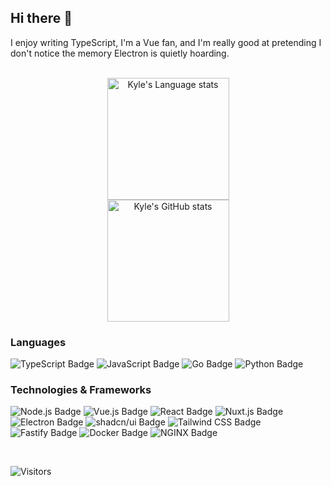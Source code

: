 ## Hi there 👋

I enjoy writing TypeScript, I'm a Vue fan, and I'm really good at pretending I don't notice the memory Electron is quietly hoarding.

<br />

<!-- Dark Mode -->
<!-- <div align="center">
  <a href="https://github.com/kyleaupton#gh-dark-mode-only">
    <img height="195px" src="https://githubstats.uptonlab.org/top-langs?username=kyleaupton&exclude_repo=node-wimlib-split,lan-scan&layout=compact&theme=dark#gh-dark-mode-only" alt="Kyle Language stats" />
  </a>
  <a href="https://github.com/kyleaupton#gh-dark-mode-only">
    <img height="195px" src="https://githubstats.uptonlab.org/?username=kyleaupton&include_all_commits=true&show_icons=true&theme=dark#gh-dark-mode-only" alt="Kyle Github stats" />
  </a>
</div> -->

<!-- Light Mode -->
<!-- <div align="center"> 
  <a href="https://github.com/kyleaupton#gh-light-mode-only">
    <img height="195px" src="https://githubstats.uptonlab.org/top-langs?username=kyleaupton&exclude_repo=node-wimlib-split,lan-scan&layout=compact&theme=light#gh-light-mode-only" alt="Kyle Language stats" />
  </a>
  <a href="https://github.com/kyleaupton#gh-light-mode-only">
    <img height="195px" src="https://githubstats.uptonlab.org/?username=kyleaupton&include_all_commits=true&show_icons=true&theme=light#gh-light-mode-only" alt="Kyle Github stats" />
  </a>
</div> -->

<!-- New -->
<div align="center">
  <div>
    <img
      height="195px"
      src="https://githubstats.uptonlab.org/top-langs?username=kyleaupton&exclude_repo=node-wimlib-split,lan-scan&layout=compact"
      alt="Kyle's Language stats"
    />
  </div>

  <div>
    <img
      height="195px"
      src="https://githubstats.uptonlab.org/?username=kyleaupton&include_all_commits=true&show_icons=true"
      alt="Kyle's GitHub stats"
    />
  </div>
</div>

### Languages

![TypeScript Badge](https://img.shields.io/badge/TypeScript-3178C6?logo=typescript&logoColor=fff&style=flat)
![JavaScript Badge](https://img.shields.io/badge/JavaScript-F7DF1E?logo=javascript&logoColor=000&style=flat)
![Go Badge](https://img.shields.io/badge/Go-00ADD8?logo=go&logoColor=fff&style=flat)
![Python Badge](https://img.shields.io/badge/Python-3776AB?logo=python&logoColor=fff&style=flat)


### Technologies & Frameworks

![Node.js Badge](https://img.shields.io/badge/Node.js-5FA04E?logo=nodedotjs&logoColor=fff&style=flat)
![Vue.js Badge](https://img.shields.io/badge/Vue.js-4FC08D?logo=vuedotjs&logoColor=fff&style=flat)
![React Badge](https://img.shields.io/badge/React-61DAFB?logo=react&logoColor=000&style=flat)
![Nuxt.js Badge](https://img.shields.io/badge/Nuxt.js-00DC82?logo=nuxtdotjs&logoColor=fff&style=flat)
![Electron Badge](https://img.shields.io/badge/Electron-47848F?logo=electron&logoColor=fff&style=flat)
![shadcn/ui Badge](https://img.shields.io/badge/shadcn%2Fui-000?logo=shadcnui&logoColor=fff&style=flat)
![Tailwind CSS Badge](https://img.shields.io/badge/Tailwind%20CSS-06B6D4?logo=tailwindcss&logoColor=fff&style=flat)
![Fastify Badge](https://img.shields.io/badge/Fastify-000?logo=fastify&logoColor=fff&style=flat)
![Docker Badge](https://img.shields.io/badge/Docker-2496ED?logo=docker&logoColor=fff&style=flat)
![NGINX Badge](https://img.shields.io/badge/NGINX-009639?logo=nginx&logoColor=fff&style=flat)

<br />

![Visitors](https://visitor-badge.laobi.icu/badge?page_id=kyleaupton.visitor-badge)

